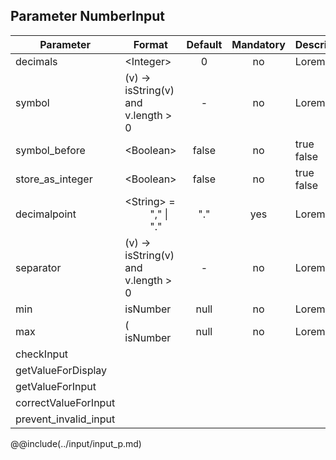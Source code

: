 ## Parameter NumberInput
|	Parameter			|			Format			|	Default				|	Mandatory	|	Description				| 
|		---				|			---				|	:---:				|	:---:		|		---					|
|	decimals	|	<dt>&lt;Integer&gt;	|	 0	|	no	|	Lorem	|
|	symbol	|	(v) -> isString(v) and v.length > 0	|	-	|	no	|	Lorem	|
|	symbol_before	|	<dt>&lt;Boolean&gt;	|	false	|	no	|	<dt>true<dd><dt>false<dd>	|
|	store_as_integer	|	<dt>&lt;Boolean&gt;	|	 false	|	no	|	<dt>true<dd><dt>false<dd>	|
|	decimalpoint	|	<dt>&lt;String&gt; = <dd>"," &#124; "."	| "."	|	yes	|	Lorem	|
|	separator	|	(v) -> isString(v) and v.length > 0	|	-	|	no	|	Lorem	|
|	min	|	<dt>isNumber	|	 null	|	no	|	Lorem	|
|	max	|	(<dt>isNumber	|	 null	|	no	|	Lorem	|
|	<span class="removed-opt">checkInput</span>	|	|	|	|	|
|	<span class="removed-opt">getValueForDisplay</span>	|	|	|	|	|
|	<span class="removed-opt">getValueForInput</span>	|	|	|	|	|
|	<span class="removed-opt">correctValueForInput</span>	|	|	|	|	|
|	<span class="removed-opt">prevent_invalid_input</span>	|	|	|	|	&nbsp;	|


@@include(../input/input_p.md) 
